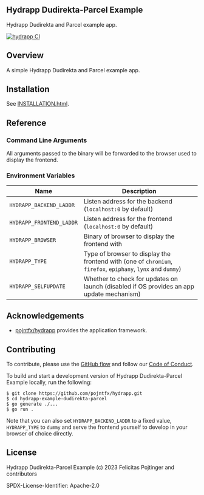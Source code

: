 ## Hydrapp Dudirekta-Parcel Example

Hydrapp Dudirekta and Parcel example app.

[![hydrapp CI](https://github.com/pojntfx/hydrapp/actions/workflows/hydrapp.yaml/badge.svg)](https://github.com/pojntfx/hydrapp/actions/workflows/hydrapp.yaml)

## Overview

A simple Hydrapp Dudirekta and Parcel example app.

## Installation

See [INSTALLATION.html](https://pojntfx.github.io/hydrapp/hydrapp-example-dudirekta-parcel//docs/main/INSTALLATION.html).

## Reference

### Command Line Arguments

All arguments passed to the binary will be forwarded to the browser used to display the frontend.

### Environment Variables

| Name                     | Description                                                                                                 |
| ------------------------ | ----------------------------------------------------------------------------------------------------------- |
| `HYDRAPP_BACKEND_LADDR`  | Listen address for the backend (`localhost:0` by default)                                                   |
| `HYDRAPP_FRONTEND_LADDR` | Listen address for the frontend (`localhost:0` by default)                                                  |
| `HYDRAPP_BROWSER`        | Binary of browser to display the frontend with                                                              |
| `HYDRAPP_TYPE`           | Type of browser to display the frontend with (one of `chromium`, `firefox`, `epiphany`, `lynx` and `dummy`) |
| `HYDRAPP_SELFUPDATE`     | Whether to check for updates on launch (disabled if OS provides an app update mechanism)                    |

## Acknowledgements

- [pojntfx/hydrapp](https://github.com/pojntfx/hydrapp) provides the application framework.

## Contributing

To contribute, please use the [GitHub flow](https://guides.github.com/introduction/flow/) and follow our [Code of Conduct](./CODE_OF_CONDUCT.md).

To build and start a development version of Hydrapp Dudirekta-Parcel Example locally, run the following:

```shell
$ git clone https://github.com/pojntfx/hydrapp.git
$ cd hydrapp-example-dudirekta-parcel
$ go generate ./...
$ go run .
```

Note that you can also set `HYDRAPP_BACKEND_LADDR` to a fixed value, `HYDRAPP_TYPE` to `dummy` and serve the frontend yourself to develop in your browser of choice directly.

## License

Hydrapp Dudirekta-Parcel Example (c) 2023 Felicitas Pojtinger and contributors

SPDX-License-Identifier: Apache-2.0
